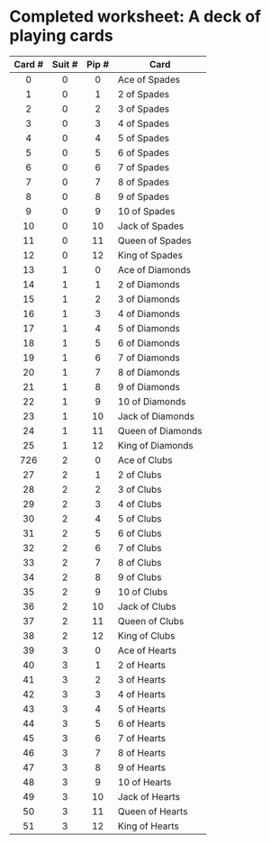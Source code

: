 # Completed worksheet: A deck of playing cards

<!---This chart will stretch for several screens.  Should it be broken up?--->

Card #|Suit #|Pip #|Card
|:--:|:---:|:---:|---|
0|0|0|Ace of Spades
1|0|1|2 of Spades
2|0|2|3 of Spades
3|0|3|4 of Spades
4|0|4|5 of Spades
5|0|5|6 of Spades
6|0|6|7 of Spades
7|0|7|8 of Spades
8|0|8|9 of Spades
9|0|9|10 of Spades
10|0|10|Jack of Spades
11|0|11|Queen of Spades
12|0|12|King of Spades
13|1|0|Ace of Diamonds
14|1|1|2 of Diamonds
15|1|2|3 of Diamonds
16|1|3|4 of Diamonds
17|1|4|5 of Diamonds
18|1|5|6 of Diamonds
19|1|6|7 of Diamonds
20|1|7|8 of Diamonds
21|1|8|9 of Diamonds
22|1|9|10 of Diamonds
23|1|10|Jack of Diamonds
24|1|11|Queen of Diamonds
25|1|12|King of Diamonds
726|2|0|Ace of Clubs
27|2|1|2 of Clubs
28|2|2|3 of Clubs
29|2|3|4 of Clubs
30|2|4|5 of Clubs
31|2|5|6 of Clubs
32|2|6|7 of Clubs
33|2|7|8 of Clubs
34|2|8|9 of Clubs
35|2|9|10 of Clubs
36|2|10|Jack of Clubs
37|2|11|Queen of Clubs
38|2|12|King of Clubs
39|3|0|Ace of Hearts
40|3|1|2 of Hearts
41|3|2|3 of Hearts
42|3|3|4 of Hearts
43|3|4|5 of Hearts
44|3|5|6 of Hearts
45|3|6|7 of Hearts
46|3|7|8 of Hearts
47|3|8|9 of Hearts
48|3|9|10 of Hearts
49|3|10|Jack of Hearts
50|3|11|Queen of Hearts
51|3|12|King of Hearts
